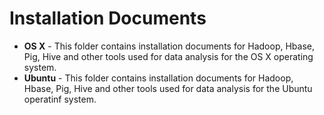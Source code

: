 # Installation Documents

* **OS X** - This folder contains installation documents for Hadoop, Hbase, Pig, Hive and other tools used for data analysis for the OS X operating system. 
* **Ubuntu** - This folder contains installation documents for Hadoop, Hbase, Pig, Hive and other tools used for data analysis for the Ubuntu operatinf system.
